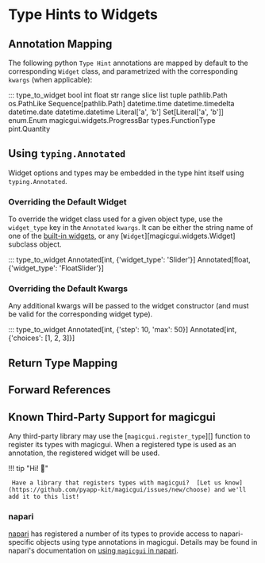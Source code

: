 # Type Hints to Widgets

## Annotation Mapping

The following python `Type Hint` annotations are mapped by default to the
corresponding `Widget` class, and parametrized with the corresponding `kwargs`
(when applicable):

::: type_to_widget
    bool
    int
    float
    str
    range
    slice
    list
    tuple
    pathlib.Path
    os.PathLike
    Sequence[pathlib.Path]
    datetime.time
    datetime.timedelta
    datetime.date
    datetime.datetime
    Literal['a', 'b']
    Set[Literal['a', 'b']]
    enum.Enum
    magicgui.widgets.ProgressBar
    types.FunctionType
    pint.Quantity

## Using `typing.Annotated`

Widget options and types may be embedded in the type hint itself using
`typing.Annotated`.

### Overriding the Default Widget

To override the widget class used for a given object type, use the `widget_type`
key in the `Annotated` `kwargs`.  It can be either the string name of one of the
[built-in widgets](./api/widgets/index.md), or any
[`Widget`][magicgui.widgets.Widget] subclass object.

::: type_to_widget
    Annotated[int, {'widget_type': 'Slider'}]
    Annotated[float, {'widget_type': 'FloatSlider'}]

### Overriding the Default Kwargs

Any additional kwargs will be passed to the widget constructor (and must be
valid for the corresponding widget type).

::: type_to_widget
    Annotated[int, {'step': 10, 'max': 50}]
    Annotated[int, {'choices': [1, 2, 3]}]

## Return Type Mapping

## Forward References

## Known Third-Party Support for magicgui

Any third-party library may use the [`magicgui.register_type`][] function to
register its types with magicgui.  When a registered type is used as an
annotation, the registered widget will be used.

!!! tip "Hi! :wave:"

     Have a library that registers types with magicgui?  [Let us know](https://github.com/pyapp-kit/magicgui/issues/new/choose) and we'll add it to this list!

### napari

[napari](https://napari.org) has registered a number of its types to provide
access to napari-specific objects using type annotations in magicgui. Details may be found in
napari's documentation on [using `magicgui` in
napari](https://napari.org/stable/guides/magicgui.html).
